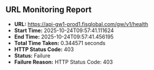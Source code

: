 ## URL Monitoring Report

- **URL:** https://api-gw1-prod1.fisglobal.com/gw/v1/health
- **Start Time:** 2025-10-24T09:57:41.111624
- **End Time:** 2025-10-24T09:57:41.456195
- **Total Time Taken:** 0.344571 seconds
- **HTTP Status Code:** 403
- **Status:** Failure
- **Failure Reason:** HTTP Status Code: 403
